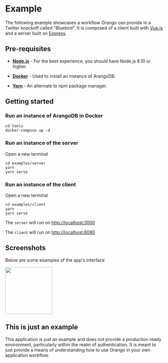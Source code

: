# Example

The following example showcases a workflow Orango can provide in a Twitter knockoff called "Bluebird". It is composed of a client built with [Vue.js](https://vuejs.org/) and a server built on [Express](https://expressjs.com/).

## Pre-requisites

* **[Node.js](https://nodejs.org/en/)** - For the best experience, you should have Node.js 8.10 or higher.

* **[Docker](https://www.docker.com/get-started)** - Used to install an instance of ArangoDB.

* **[Yarn](https://yarnpkg.com/en/)** - An alternate to npm package manager.

## Getting started

### Run an instance of ArangoDB in Docker

```
cd tools
docker-compose up -d
```

### Run an instance of the server

Open a new terminal

```
cd examples/server
yarn
yarn serve
```

### Run an instance of the client

Open a new terminal

```
cd examples/client
yarn
yarn serve
```

The `server` will run on [http://localhost:3000](http://localhost:3000) 

The `client` will run on [http://localhost:8080](http://localhost:8080)

## Screenshots

Below are some examples of the app's interface

<img src="https://dzwonsemrish7.cloudfront.net/items/343x3W1d3N0Z2S3m0L2S/%5B6710066b31e6ae7c9fd35a278bc86002%5D_bluebird.png" width="150">

## This is just an example

This application is just an example and does not provide a production ready environment, particularly within the realm of authentication. It is meant to just provide a means of understanding how to use Orango in your own application workflow.